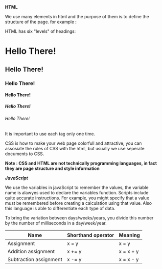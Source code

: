 

**HTML**


We use many elements in html and the purpose of them is to define the structure of the page. for example : 

HTML has six "levels" of
headings:

# Hello There!
  
## Hello There!
  
### Hello There!

#### Hello There!

##### Hello There!

###### Hello There!

It is important to use each tag only one time.

CSS is how to make your web page colorfull and attractive, you can assosiate the rules of CSS with the html, but usually we use seperate documents to CSS.

**Note :  CSS and HTML are not technically programming languages, in fact they are page structure and style information**


***JavaScript***

We use the variables in javaScript to remember the values, the variable name is alawyes used to declare the variables function. Scripts include quite accurate instructions. For example, you might specify that a value must be remembered
before creating a calculation using that value. Also this language is able to differentiate each type of data. 

To bring the variation between days/weeks/years, you divide this number by the number of milliseconds in a day/week/year.

|Name                 	    |  Shorthand operator     |       	Meaning        |
|---------------------------|-------------------------|---------------------   |
|Assignment                 |  x = y	              |           x = y        |
|Addition assignment	    |      x += y	          |            x = x + y   |
|Subtraction assignment     | x -= y                  |        x = x - y       |
